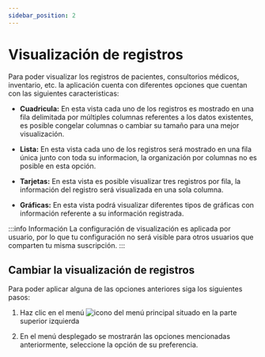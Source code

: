 ```yaml
---
sidebar_position: 2 
---
```


# Visualización de registros

Para poder visualizar los registros de pacientes, consultorios médicos, inventario, etc. la aplicación cuenta con diferentes opciones que cuentan con las siguientes caracteristicas:

- **Cuadricula:** En esta vista cada uno de los registros es mostrado en una fila delimitada por múltiples columnas referentes a los datos existentes, es posible congelar columnas o cambiar su tamaño para una mejor visualización.

- **Lista:** En esta vista cada uno de los registros será mostrado en una fila única junto con toda su informacion, la organización por columnas no es posible en esta opción.

- **Tarjetas:** En esta vista es posible visualizar tres registros por fila, la información del registro será visualizada en una sola columna.

- **Gráficas:** En esta vista podrá visualizar diferentes tipos de gráficas con información referente a su información registrada.  

:::info Información
La configuración de visualización es aplicada por usuario, por lo que tu configuración no será visible para otros usuarios que comparten tu misma suscripción.
::: 

## Cambiar la visualización de registros

Para poder aplicar alguna de las opciones anteriores siga los siguientes pasos:

1. Haz clic en el menú ![icono del menú principal](/img/personalizacion/visualizacion/left_menu_icon.png) situado en la parte superior izquierda

2. En el menú desplegado se mostrarán las opciones mencionadas anteriormente, seleccione la opción de su preferencia.
